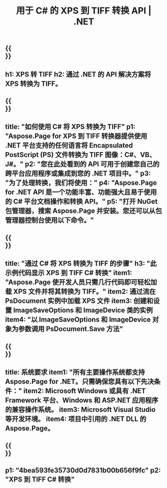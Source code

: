 ﻿---
translation: true
template: /_templates/_conversion-child-net.md
title: 用于 C# 的 XPS 到 TIFF 转换 API | .NET
url: /net/conversion/xps-to-tiff/
description: XPS 到 TIFF C# 转换的示例代码。使用 API 示例代码在 VB.NET、Asp.NET 或任何基于 .NET 的应用程序中将 XPS 文件批量转换为 TIFF。
informat: XPS
outformat: TIFF
otherformats: XPS EPS
---

{{<section banner>}}
---
h1: XPS 转 TIFF
h2: 通过 .NET 的 API 解决方案将 XPS 转换为 TIFF。
---

{{<section overview>}}
---
title: "如何使用 C# 将 XPS 转换为 TIFF"
p1: "Aspose.Page for XPS 到 TIFF 转换器提供使用 .NET 平台支持的任何语言将 Encapsulated PostScript (PS) 文件转换为 TIFF 图像：C#、VB、J#。"
p2: "您在此处看到的 API 可用于创建您自己的跨平台应用程序或集成到您的 .NET 项目中。"
p3: "为了处理转换，我们将使用："
p4: "Aspose.Page for .NET API 是一个功能丰富、功能强大且易于使用的 C# 平台文档操作和转换 API。"
p5: "打开 NuGet 包管理器，搜索 Aspose.Page 并安装。您还可以从包管理器控制台使用以下命令。"
---

{{<section feature1>}}
---
title: "通过 C# 将 XPS 转换为 TIFF 的步骤"
h3: "此示例代码显示 XPS 到 TIFF C# 转换"
item1: "Aspose.Page 使开发人员只需几行代码即可轻松加载 XPS 文件并将其转换为 TIFF。"
item2: 通过流在 PsDocument 实例中加载 XPS 文件
item3: 创建和设置 ImageSaveOptions 和 ImageDevice 类的实例
item4: "以 ImageSaveOptions 和 ImageDevice 对象为参数调用 PsDocument.Save 方法"
---

{{<section feature2>}}
---
title: 系统要求
item1: "所有主要操作系统都支持 Aspose.Page for .NET。只需确保您具有以下先决条件："
item2: Microsoft Windows 或具有 .NET Framework 平台、Windows 和 ASP.NET 应用程序的兼容操作系统。
item3: Microsoft Visual Studio 等开发环境。
item4: 项目中引用的 .NET DLL 的 Aspose.Page。
---

{{<section gist>}}
---
p1: "4bea593fe35730d0d7831b00b656f9fc"
p2: "XPS 到 TIFF C# 转换"
---
